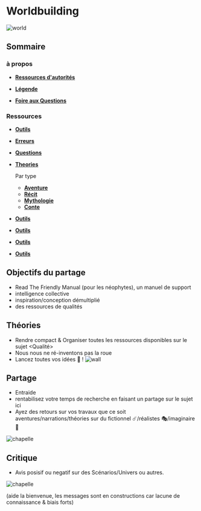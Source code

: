 # Worldbuilding
![world](./assets/Quislaona-1.jpg)



## Sommaire
### à propos
- [**Ressources d'autorités**](./src/a_propos/Authority.md)

- [**Légende**](./src/a_propos/Legend.md)

- [**Foire aux Questions**](./src/a_propos/Legend.md)


### Ressources
- [**Outils**](./src/)
- [**Erreurs**](./src/)
- [**Questions**](./src/)
- [**Theories**](./src/)
    
    Par type
  - [**Aventure**](./src/)
  - [**Récit**](./src/)
  - [**Mythologie**](./src/)
  - [**Conte**](./src/)
- [**Outils**](./src/)
- [**Outils**](./src/)
- [**Outils**](./src/)
- [**Outils**](./src/)



## Objectifs du partage
- Read The Friendly Manual (pour les néophytes),
  un manuel de support
- intelligence collective
- inspiration/conception démultiplié
- des ressources de qualités



## Théories

-  Rendre compact & Organiser toutes les ressources disponibles sur le sujet <Qualité>
-  Nous nous ne ré-inventons pas la roue
-  Lancez toutes vos idées 🧠  ! 
![wall](./assets/wall_numeric_cryptic.jpg)

## Partage 
- Entraide 
- rentabilisez votre temps de recherche en faisant un partage sur le sujet ici
- Ayez des retours sur vos travaux que ce soit aventures/narrations/théories sur du  fictionnel ☄️/réalistes 🎭/imaginaire 🌈


![chapelle](./assets/koboldguide.webp)

## Critique
- Avis posisif ou negatif sur des Scénarios/Univers ou autres.

![chapelle](./assets/fgyhkghkgkkhk.jpg)


(aide la bienvenue, les messages sont en constructions car lacune de connaissance & biais forts)





